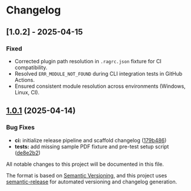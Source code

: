 # Changelog

## [1.0.2] - 2025-04-15
### Fixed
- Corrected plugin path resolution in `.ragrc.json` fixture for CI compatibility.
- Resolved `ERR_MODULE_NOT_FOUND` during CLI integration tests in GitHub Actions.
- Ensured consistent module resolution across environments (Windows, Linux, CI).


## [1.0.1](https://github.com/DevilsDev/rag-pipeline-utils/compare/v1.0.0...v1.0.1) (2025-04-14)


### Bug Fixes

* **ci:** initialize release pipeline and scaffold changelog ([179b486](https://github.com/DevilsDev/rag-pipeline-utils/commit/179b486effb0751b8735a9f849825eb63930ad01))
* **tests:** add missing sample PDF fixture and pre-test setup script ([de8e2b2](https://github.com/DevilsDev/rag-pipeline-utils/commit/de8e2b2c19034b521fc5ae1cdebbe3884a2fd15f))

All notable changes to this project will be documented in this file.

The format is based on [Semantic Versioning](https://semver.org/), and this project uses [semantic-release](https://github.com/semantic-release/semantic-release) for automated versioning and changelog generation.
